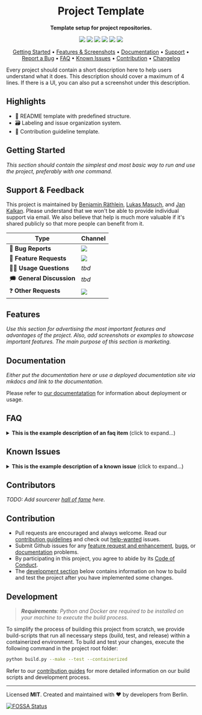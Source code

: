 <!-- markdownlint-disable MD033 MD041 -->
<h1 align="center">
    Project Template
</h1>

<p align="center">
    <strong>Template setup for project repositories.</strong>
</p>

<p align="center">
    <a href="https://hub.docker.com/r/mltooling/TODO" title="Docker Image Version"><img src="https://images.microbadger.com/badges/version/mltooling/TODO.svg"></a>
    <a href="https://hub.docker.com/r/mltooling/TODO" title="Docker Image Metadata"><img src="https://images.microbadger.com/badges/image/mltooling/TODO.svg"></a>
    <a href="https://hub.docker.com/r/mltooling/TODO" title="Docker Pulls"><img src="https://img.shields.io/docker/pulls/mltooling/TODO.svg"></a>
    <a href="https://github.com/mltooling/project-template/blob/main/LICENSE" title="Project License"><img src="https://img.shields.io/badge/License-MIT-green.svg"></a>
    <a href="https://api.reuse.software/info/github.com/mltooling/project-template" title="REUSE status"><img src="https://api.reuse.software/badge/github.com/sap/machine-learning-lab"></a>
    <a href="https://github.com/SAP/machine-learning-lab/actions?query=workflow%3A%22Build+and+Test+ML+Lab%22" title="REUSE status"><img src="https://img.shields.io/github/workflow/status/sap/machine-learning-lab/Build%20and%20Test%20ML%20Lab"></a>
</p>

<p align="center">
  <a href="#getting-started">Getting Started</a> •
  <a href="#features">Features & Screenshots</a> •
  <a href="#documentation">Documentation</a> •
  <a href="#support--feedback">Support</a> •
  <a href="https://github.com/mltooling/project-template/issues/new?labels=bug&template=01_bug-report.md">Report a Bug</a> •
  <a href="#faq">FAQ</a> •
  <a href="#known-issues">Known Issues</a> •
  <a href="#contribution">Contribution</a> •
  <a href="./CHANGELOG.md">Changelog</a>
</p>

Every project should contain a short description here to help users understand what it does. This description should cover a maximum of 4 lines. If there is a UI, you can also put a screenshot under this description.

## Highlights

- 📄 README template with predefined structure.
- 🗃 Labeling and issue organization system.
- 📝 Contribution guideline template.

## Getting Started

_This section should contain the simplest and most basic way to run and use the project, preferably with one command._

## Support & Feedback

This project is maintained by [Benjamin Räthlein](https://twitter.com/raethlein), [Lukas Masuch](https://twitter.com/LukasMasuch), and [Jan Kalkan](https://www.linkedin.com/in/jan-kalkan-b5390284/). Please understand that we won't be able to provide individual support via email. We also believe that help is much more valuable if it's shared publicly so that more people can benefit from it.

| Type                     | Channel                                              |
| ------------------------ | ------------------------------------------------------ |
| 🚨 **Bug Reports**       | <a href="https://github.com/mltooling/project-template/issues?utf8=%E2%9C%93&q=is%3Aopen+is%3Aissue+label%3Abug+sort%3Areactions-%2B1-desc+" title="Open Bug Report"><img src="https://img.shields.io/github/issues/mltooling/project-template/bug.svg?label=bug"></a>                                 |
| 🎁 **Feature Requests**  | <a href="https://github.com/mltooling/project-template/issues?q=is%3Aopen+is%3Aissue+label%3Afeature+sort%3Areactions-%2B1-desc" title="Open Feature Request"><img src="https://img.shields.io/github/issues/mltooling/project-template/feature.svg?label=feature"></a>                                 |
| 👩‍💻 **Usage Questions**   |  _tbd_ |
| 🗯 **General Discussion** | _tbd_ |
| ❓ **Other Requests** | <a href="mailto:team@mltooling.org" title="Email ML Tooling Team"><img src="https://img.shields.io/badge/email-ML Tooling-green?logo=mail.ru&style=flat-square&logoColor=white"></a> |

## Features

_Use this section for advertising the most important features and advantages of the project. Also, add screenshots or examples to showcase important features. The main purpose of this section is marketing._

## Documentation

_Either put the documentation here or use a deployed documentation site via mkdocs and link to the documentation._

Please refer to [our documentatation](#TODO) for information about deployment or usage.

## FAQ

<details>
<summary><b>This is the example description of an faq item</b> (click to expand...)</summary>
</details>

## Known Issues

<details>
<summary><b>This is the example description of a known issue</b> (click to expand...)</summary>
</details>

## Contributors

_TODO: Add sourcerer [hall of fame](https://github.com/sourcerer-io/hall-of-fame) here._

## Contribution

- Pull requests are encouraged and always welcome. Read our [contribution guidelines](https://github.com/mltooling/project-template/tree/main/CONTRIBUTING.md) and check out [help-wanted](https://github.com/mltooling/project-template/issues?utf8=%E2%9C%93&q=is%3Aopen+is%3Aissue+label%3A"help+wanted"+sort%3Areactions-%2B1-desc+) issues.
- Submit Github issues for any [feature request and enhancement](https://github.com/mltooling/project-template/issues/new?assignees=&labels=feature&template=02_feature-request.md&title=), [bugs](https://github.com/mltooling/project-template/issues/new?assignees=&labels=bug&template=01_bug-report.md&title=), or [documentation](https://github.com/mltooling/project-template/issues/new?assignees=&labels=documentation&template=03_documentation.md&title=) problems.
- By participating in this project, you agree to abide by its [Code of Conduct](https://github.com/mltooling/project-template/blob/main/.github/CODE_OF_CONDUCT.md).
- The [development section](#development) below contains information on how to build and test the project after you have implemented some changes.

## Development

> _**Requirements**: Python and Docker are required to be installed on your machine to execute the build process._

To simplify the process of building this project from scratch, we provide build-scripts that run all necessary steps (build, test, and release) within a containerized environment. To build and test your changes, execute the following command in the project root folder:

```bash
python build.py --make --test --containerized
```

Refer to our [contribution guides](https://github.com/mltooling/project-template/blob/main/CONTRIBUTING.md#development-instructions) for more detailed information on our build scripts and development process.

---

Licensed **MIT**. Created and maintained with ❤️ by developers from Berlin.

[![FOSSA Status](https://app.fossa.com/api/projects/git%2Bgithub.com%2Fml-tooling%2Fml-hub.svg?type=large)](https://app.fossa.com/projects/git%2Bgithub.com%2Fml-tooling%2Fml-hub?ref=badge_large)
